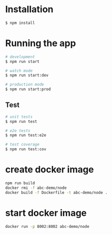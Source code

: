 
# Installation

```bash
$ npm install
```

# Running the app

```bash
# development
$ npm run start

# watch mode
$ npm run start:dev

# production mode
$ npm run start:prod
```

## Test

```bash
# unit tests
$ npm run test

# e2e tests
$ npm run test:e2e

# test coverage
$ npm run test:cov
```

# create docker image

```bash
npm run build
docker rmi -f abc-demo/node
docker build -f Dockerfile -t abc-demo/node .
```

# start docker image

```bash
docker run -p 8002:8002 abc-demo/node
